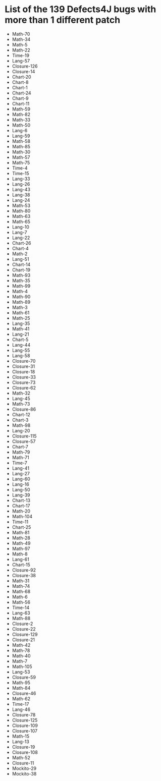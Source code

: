 # List of the 139 Defects4J bugs with more than 1 different patch

 * Math-70
 * Math-34
 * Math-5
 * Math-22
 * Time-19
 * Lang-57
 * Closure-126
 * Closure-14
 * Chart-20
 * Chart-8
 * Chart-1
 * Chart-24
 * Chart-9
 * Chart-11
 * Math-59
 * Math-82
 * Math-33
 * Math-50
 * Lang-6
 * Lang-59
 * Math-58
 * Math-85
 * Math-30
 * Math-57
 * Math-75
 * Time-4
 * Time-15
 * Lang-33
 * Lang-26
 * Lang-43
 * Lang-38
 * Lang-24
 * Math-53
 * Math-80
 * Math-63
 * Math-65
 * Lang-10
 * Lang-7
 * Lang-22
 * Chart-26
 * Chart-4
 * Math-2
 * Lang-51
 * Chart-14
 * Chart-19
 * Math-93
 * Math-35
 * Math-99
 * Math-4
 * Math-90
 * Math-89
 * Math-3
 * Math-61
 * Math-25
 * Lang-35
 * Math-41
 * Lang-21
 * Chart-5
 * Lang-44
 * Lang-55
 * Lang-58
 * Closure-70
 * Closure-31
 * Closure-18
 * Closure-33
 * Closure-73
 * Closure-62
 * Math-32
 * Lang-45
 * Math-73
 * Closure-86
 * Chart-12
 * Chart-3
 * Math-98
 * Lang-20
 * Closure-115
 * Closure-57
 * Chart-7
 * Math-79
 * Math-71
 * Time-7
 * Lang-41
 * Lang-27
 * Lang-60
 * Lang-16
 * Lang-50
 * Lang-39
 * Chart-13
 * Chart-17
 * Math-20
 * Math-104
 * Time-11
 * Chart-25
 * Math-81
 * Math-28
 * Math-49
 * Math-97
 * Math-8
 * Lang-61
 * Chart-15
 * Closure-92
 * Closure-38
 * Math-31
 * Math-74
 * Math-68
 * Math-6
 * Math-56
 * Time-14
 * Lang-63
 * Math-88
 * Closure-2
 * Closure-22
 * Closure-129
 * Closure-21
 * Math-42
 * Math-78
 * Math-40
 * Math-7
 * Math-105
 * Lang-53
 * Closure-59
 * Math-95
 * Math-84
 * Closure-46
 * Math-62
 * Time-17
 * Lang-46
 * Closure-78
 * Closure-125
 * Closure-109
 * Closure-107
 * Math-15
 * Lang-13
 * Closure-19
 * Closure-108
 * Math-52
 * Closure-11
 * Mockito-29
 * Mockito-38
